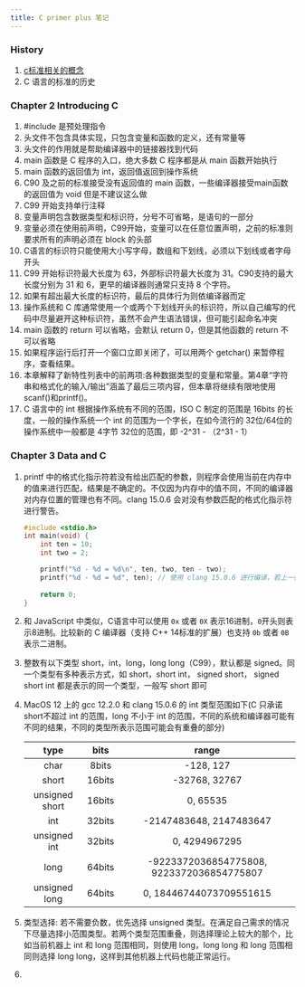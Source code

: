 ```yaml
---
title: C primer plus 笔记
---
```


### History

1. [c标准相关的概念](https://www.cnblogs.com/grooovvve/p/12907659.html)
2. C 语言的标准的历史

### Chapter 2 Introducing C

1. #include 是预处理指令
2. 头文件不包含具体实现，只包含变量和函数的定义，还有常量等
3. 头文件的作用就是帮助编译器中的链接器找到代码
4. main 函数是 C 程序的入口，绝大多数 C 程序都是从 main 函数开始执行
5. main 函数的返回值为 int，返回值返回到操作系统
6. C90 及之前的标准接受没有返回值的 main 函数，一些编译器接受main函数的返回值为 void 但是不建议这么做
7. C99 开始支持单行注释
8. 变量声明包含数据类型和标识符，分号不可省略，是语句的一部分
9. 变量必须在使用前声明，C99开始，变量可以在任意位置声明，之前的标准则要求所有的声明必须在 block 的头部
10. C语言的标识符只能使用大小写字母，数组和下划线，必须以下划线或者字母开头
11. C99 开始标识符最大长度为 63，外部标识符最大长度为 31。C90支持的最大长度分别为 31 和 6，更早的编译器则通常只支持 8 个字符。
12. 如果有超出最大长度的标识符，最后的具体行为则依编译器而定
13. 操作系统和 C 库通常使用一个或两个下划线开头的标识符，所以自己编写的代码中尽量避开这种标识符，虽然不会产生语法错误，但可能引起命名冲突
14. main 函数的 return 可以省略，会默认 return 0，但是其他函数的 return 不可以省略
15. 如果程序运行后打开一个窗口立即关闭了，可以用两个 getchar() 来暂停程序，查看结果。
16. 本章解释了新特性列表中的前两项:各种数据类型的变量和常量。第4章“字符串和格式化的输入/输出”涵盖了最后三项内容，但本章将继续有限地使用scanf()和printf()。
17. C 语言中的 int 根据操作系统有不同的范围，ISO C 制定的范围是 16bits 的长度，一般的操作系统一个 int 的范围为一个字长，在如今流行的 32位/64位的操作系统中一般都是 4字节 32位的范围，即 -2^31 - （2^31 - 1）

### Chapter 3 Data and C

1. printf 中的格式化指示符若没有给出匹配的参数，则程序会使用当前在内存中的值来进行匹配，结果是不确定的。不仅因为内存中的值不同，不同的编译器对内存位置的管理也有不同。clang 15.0.6 会对没有参数匹配的格式化指示符进行警告。

   `````c
   #include <stdio.h>
   int main(void) {
       int ten = 10;
       int two = 2;
   
       printf("%d - %d = %d\n", ten, two, ten - two);
       printf("%d - %d = %d", ten); // 使用 clang 15.0.6 进行编译，若上一行未注释，则结果和上一行相同，若上一行注释，则除了第一个值是参数中的 10 以外，第二个值不确定，第三个值则在多次执行中都为 0
       
       return 0;
   }	
   `````

2. 和 JavaScript 中类似，C语言中可以使用 `0x` 或者 `0X` 表示16进制，`0`开头则表示8进制。比较新的 C 编译器（支持 C++ 14标准的扩展）也支持 `0b` 或者 `0B` 表示二进制。

3. 整数有以下类型 short，int，long，long long（C99），默认都是 signed。同一个类型有多种表示方式，如 short，short int， signed short， signed short int 都是表示的同一个类型，一般写 short 即可

4. MacOS 12 上的 gcc 12.2.0 和 clang 15.0.6 的 int 类型范围如下(C 只承诺short不超过 int 的范围，long 不小于 int 的范围，不同的系统和编译器可能有不同的结果，不同的类型所表示范围可能会有重叠的部分)

   |      type      |  bits  |                   range                   |
   | :------------: | :----: | :---------------------------------------: |
   |      char      | 8bits  |                 -128, 127                 |
   |     short      | 16bits |               -32768, 32767               |
   | unsigned short | 16bits |                 0, 65535                  |
   |      int       | 32bits |          -2147483648, 2147483647          |
   |  unsigned int  | 32bits |               0, 4294967295               |
   |      long      | 64bits | -9223372036854775808, 9223372036854775807 |
   | unsigned long  | 64bits |          0, 18446744073709551615          |

5. 类型选择: 若不需要负数，优先选择 unsigned 类型。在满足自己需求的情况下尽量选择小范围类型。若两个类型范围重叠，则选择理论上较大的那个，比如当前机器上 int 和 long 范围相同，则使用 long，long long 和 long 范围相同则选择 long long，这样到其他机器上代码也能正常运行。

6. 
